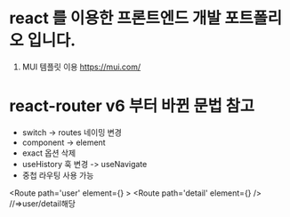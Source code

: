 # react 를 이용한 프론트엔드 개발 포트폴리오 입니다.


1. MUI 템플릿 이용
https://mui.com/


# react-router v6 부터 바뀐 문법 참고
- switch -> routes 네이밍 변경
- component -> element
- exact 옵션 삭제
- useHistory 훅 변경 -> useNavigate
- 중첩 라우팅 사용 가능

<Route path='user' element={<User />} >
  <Route path='detail' element={<UserDetail />} />   //=>user/detail해당
</Route>
